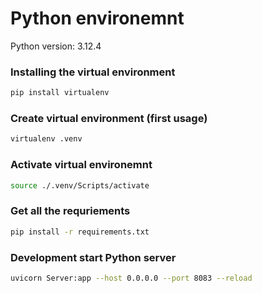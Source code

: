 # Python environemnt

Python version: 3.12.4

### Installing the virtual environment
```bash
pip install virtualenv
```
### Create virtual environment (first usage)
``` bash
virtualenv .venv
```
### Activate virtual environemnt
```bash
source ./.venv/Scripts/activate
```
### Get all the requriements
```bash
pip install -r requirements.txt
```
### Development start Python server
```bash
uvicorn Server:app --host 0.0.0.0 --port 8083 --reload
```